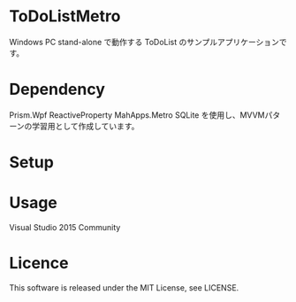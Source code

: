 # ToDoListMetro
Windows PC stand-alone で動作する ToDoList のサンプルアプリケーションです。

# Dependency
Prism.Wpf ReactiveProperty MahApps.Metro SQLite を使用し、MVVMパターンの学習用として作成しています。

# Setup
# Usage
Visual Studio 2015 Community

# Licence
This software is released under the MIT License, see LICENSE.
